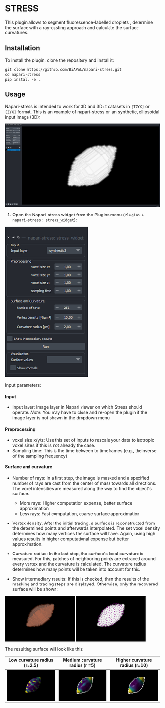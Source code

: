 # STRESS

This plugin allows to segment fluorescence-labelled droplets , determine the surface with a ray-casting approach and calculate the surface curvatures.

## Installation

To install the plugin, clone the repository and install it:

```
git clone https://github.com/BiAPoL/napari-stress.git
cd napari-stress
pip install -e .
```

## Usage
Napari-stress is intended to work for 3D and 3D+t datasets in `[TZYX]` or `[ZYX]` format. This is an example of napari-stress on an synthetic, ellipsoidal input image (3D):

![](./docs/imgs/1_input_raw.png)

1. Open the Napari-stress widget from the Plugins menu (`Plugins > napari-stress: stress_widget`):

![](./docs/imgs/2_widget_layout.png)

Input parameters:
#### Input
* Input layer: Image layer in Napari viewer on which Stress should operate. *Note*: You may have to close and re-open the plugin if the image layer is not shown in the dropdown menu.
#### Preprocessing
* voxel size x/y/z: Use this set of inputs to rescale your data to isotropic voxel sizes if this is not already the case.
* Sampling time: This is the time between to timeframes (e.g., theinverse of the sampling frequency)

#### Surface and curvature
* Number of rays: In a first step, the image is masked and a specified number of rays are cast from the center of mass towards all directions. The voxel intensities are measured along the way to find the object's surface.
  - More rays: Higher computation expense, better surface approximation
  - Less rays: Fast computation, coarse surface approximation
* Vertex density: After the initial tracing, a surface is reconstructed from the determined points and afterwards interpolated. The set voxel density determines how many vertices the surface will have. Again, using high values results in higher computational expense but better approximation.
* Curvature radius: In the last step, the surface's local curvature is measured. For this, patches of neighboring points are extraced around every vertex and the curvature is calculated. The curvature radius determines how many points will be taken into account for this.

* Show intermediary results:  If this is checked, then the results of the masking and tracing steps are displayed. Otherwise, only the recovered surface will be shown:

<img src="./docs/imgs/3_int_results_2.png" width=45% height=45%> <img src="./docs/imgs/3_int_results_1.png" width=45% height=45%>

The resulting surface will look like this:

|Low curvature radius (r=2.5)| Medium curvature radius (r =5) | Higher curvature radius (r=10) |
|---|---|---|
|<img src="./docs/imgs/4_result_3.png" width=100% height=100%>|<img src="./docs/imgs/4_result_1.png" width=100% height=100%>|<img src="./docs/imgs/4_result_2.png" width=100% height=100%>|



